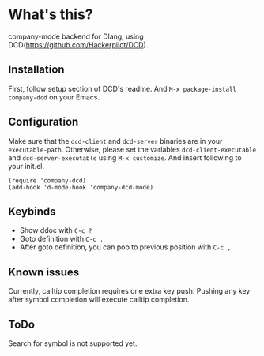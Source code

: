 
What's this?
======
company-mode backend for Dlang, using DCD(https://github.com/Hackerpilot/DCD).

Installation
------------
First, follow setup section of DCD's readme.
And `M-x package-install company-dcd` on your Emacs.

Configuration
------------

Make sure that the `dcd-client` and `dcd-server` binaries are in your `executable-path`. Otherwise, please
set the variables  `dcd-client-executable` and `dcd-server-executable` using `M-x customize`.
And insert following to your init.el.
```
(require 'company-dcd)
(add-hook 'd-mode-hook 'company-dcd-mode)
```

Keybinds
------------
* Show ddoc with `C-c ?`
* Goto definition with `C-c .`
* After goto definition, you can pop to previous position with `C-c ,`

Known issues
------------
Currently, calltip completion requires one extra key push.
Pushing any key after symbol completion will execute calltip completion.


ToDo
------------
Search for symbol is not supported yet.
